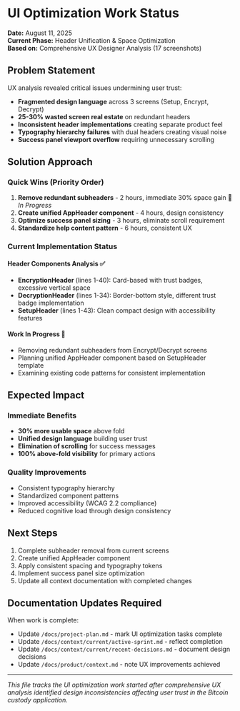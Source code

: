 # UI Optimization Work Status

**Date:** August 11, 2025  
**Current Phase:** Header Unification & Space Optimization  
**Based on:** Comprehensive UX Designer Analysis (17 screenshots)

## Problem Statement

UX analysis revealed critical issues undermining user trust:
- **Fragmented design language** across 3 screens (Setup, Encrypt, Decrypt)
- **25-30% wasted screen real estate** on redundant headers
- **Inconsistent header implementations** creating separate product feel
- **Typography hierarchy failures** with dual headers creating visual noise
- **Success panel viewport overflow** requiring unnecessary scrolling

## Solution Approach

### Quick Wins (Priority Order)
1. **Remove redundant subheaders** - 2 hours, immediate 30% space gain 🔄 *In Progress*
2. **Create unified AppHeader component** - 4 hours, design consistency
3. **Optimize success panel sizing** - 3 hours, eliminate scroll requirement  
4. **Standardize help content pattern** - 6 hours, consistent UX

### Current Implementation Status

#### Header Components Analysis ✅
- **EncryptionHeader** (lines 1-40): Card-based with trust badges, excessive vertical space
- **DecryptionHeader** (lines 1-34): Border-bottom style, different trust badge implementation  
- **SetupHeader** (lines 1-43): Clean compact design with accessibility features

#### Work In Progress 🔄
- Removing redundant subheaders from Encrypt/Decrypt screens
- Planning unified AppHeader component based on SetupHeader template
- Examining existing code patterns for consistent implementation

## Expected Impact

### Immediate Benefits
- **30% more usable space** above fold
- **Unified design language** building user trust
- **Elimination of scrolling** for success messages
- **100% above-fold visibility** for primary actions

### Quality Improvements
- Consistent typography hierarchy
- Standardized component patterns
- Improved accessibility (WCAG 2.2 compliance)
- Reduced cognitive load through design consistency

## Next Steps

1. Complete subheader removal from current screens
2. Create unified AppHeader component
3. Apply consistent spacing and typography tokens
4. Implement success panel size optimization
5. Update all context documentation with completed changes

## Documentation Updates Required

When work is complete:
- Update `/docs/project-plan.md` - mark UI optimization tasks complete
- Update `/docs/context/current/active-sprint.md` - reflect completion
- Update `/docs/context/current/recent-decisions.md` - document design decisions
- Update `/docs/product/context.md` - note UX improvements achieved

---

*This file tracks the UI optimization work started after comprehensive UX analysis identified design inconsistencies affecting user trust in the Bitcoin custody application.*